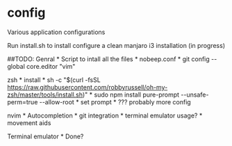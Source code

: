 # config
Various application configurations

Run install.sh to install configure a clean manjaro i3 installation (in progress)

##TODO:
Genral
	* Script to intall all the files
	* nobeep.conf
	* git config --global core.editor "vim"

zsh
	* install
	* sh -c "$(curl -fsSL https://raw.githubusercontent.com/robbyrussell/oh-my-zsh/master/tools/install.sh)"
	* sudo npm install pure-prompt --unsafe-perm=true --allow-root
	* set prompt
	* ??? probably more config

nvim
	* Autocompletion
	* git integration
	* terminal emulator usage?
	* movement aids

Terminal emulator
	* Done?
